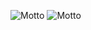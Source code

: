 ![Motto](https://readme-typing-svg.herokuapp.com/?lines=FreeL00P&center=true&size=30)
![Motto](https://readme-typing-svg.herokuapp.com/?lines=念念不忘,恋恋不忘。&center=true&size=30)


